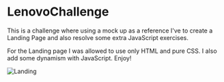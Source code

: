 # LenovoChallenge

This is a challenge where using a mock up as a reference I've to create a Landing Page and also resolve some extra JavaScript exercises.
 
For the Landing page I was allowed to use only HTML and pure CSS. I also add some dynamism with JavaScript. Enjoy!


![Landing](/resources/pres.png "Landing Page")
